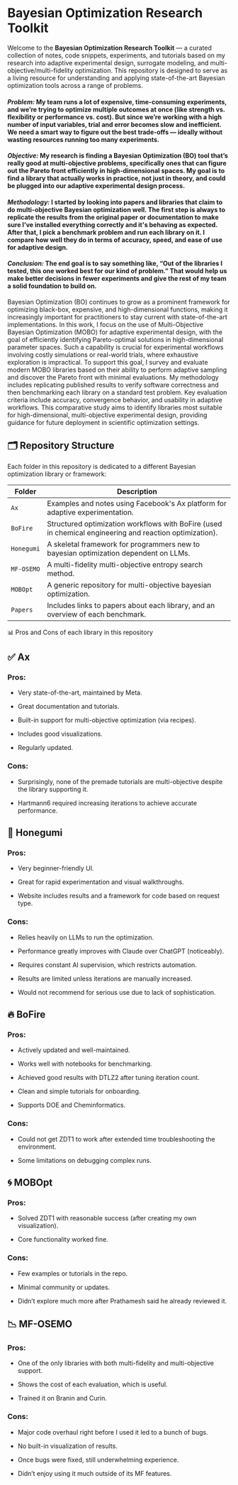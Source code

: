 # Bayesian Optimization Research Toolkit

Welcome to the **Bayesian Optimization Research Toolkit** — a curated collection of notes, code snippets, experiments, and tutorials based on my research into adaptive experimental design, surrogate modeling, and multi-objective/multi-fidelity optimization. This repository is designed to serve as a living resource for understanding and applying state-of-the-art Bayesian optimization tools across a range of problems.

#### *Problem:* My team runs a lot of expensive, time-consuming experiments, and we’re trying to optimize multiple outcomes at once (like strength vs. flexibility or performance vs. cost). But since we’re working with a high number of input variables, trial and error becomes slow and inefficient. We need a smart way to figure out the best trade-offs — ideally without wasting resources running too many experiments.

#### *Objective:* My research is finding a Bayesian Optimization (BO) tool that’s really good at multi-objective problems, specifically ones that can figure out the Pareto front efficiently in high-dimensional spaces. My goal is to find a library that actually works in practice, not just in theory, and could be plugged into our adaptive experimental design process.

#### *Methodology:* I started by looking into papers and libraries that claim to do multi-objective Bayesian optimization well. The first step is always to replicate the results from the original paper or documentation to make sure I’ve installed everything correctly and it's behaving as expected. After that, I pick a benchmark problem and run each library on it. I compare how well they do in terms of accuracy, speed, and ease of use for adaptive design.

#### *Conclusion:* The end goal is to say something like, “Out of the libraries I tested, this one worked best for our kind of problem.” That would help us make better decisions in fewer experiments and give the rest of my team a solid foundation to build on.

Bayesian Optimization (BO) continues to grow as a prominent framework for optimizing black-box, expensive, and high-dimensional functions, making it increasingly important for practitioners to stay current with state-of-the-art implementations. In this work, I focus on the use of Multi-Objective Bayesian Optimization (MOBO) for adaptive experimental design, with the goal of efficiently identifying Pareto-optimal solutions in high-dimensional parameter spaces. Such a capability is crucial for experimental workflows involving costly simulations or real-world trials, where exhaustive exploration is impractical. To support this goal, I survey and evaluate modern MOBO libraries based on their ability to perform adaptive sampling and discover the Pareto front with minimal evaluations. My methodology includes replicating published results to verify software correctness and then benchmarking each library on a standard test problem. Key evaluation criteria include accuracy, convergence behavior, and usability in adaptive workflows. This comparative study aims to identify libraries most suitable for high-dimensional, multi-objective experimental design, providing guidance for future deployment in scientific optimization settings.

## 🗂 Repository Structure

Each folder in this repository is dedicated to a different Bayesian optimization library or framework:


| Folder | Description |
|--------|-------------|
| `Ax` | Examples and notes using Facebook's Ax platform for adaptive experimentation. |
| `BoFire` | Structured optimization workflows with BoFire (used in chemical engineering and reaction optimization). |
| `Honegumi` | A skeletal framework for programmers new to bayesian optimization dependent on LLMs.  |
| `MF-OSEMO` | A multi-fidelity multi-objective entropy search method. |
| `MOBOpt` | A generic repository for multi-objective bayesian optimization. |
| `Papers` | Includes links to papers about each library, and an overview of each benchmark.|

📊 Pros and Cons of each library in this repository

## ✅ Ax

### Pros:

- Very state-of-the-art, maintained by Meta.

- Great documentation and tutorials.

- Built-in support for multi-objective optimization (via recipes).

- Includes good visualizations.

- Regularly updated.

### Cons:

- Surprisingly, none of the premade tutorials are multi-objective despite the library supporting it.

- Hartmann6 required increasing iterations to achieve accurate performance.

## 🧪 Honegumi

### Pros:

- Very beginner-friendly UI.

- Great for rapid experimentation and visual walkthroughs.

- Website includes results and a framework for code based on request type.

### Cons:

- Relies heavily on LLMs to run the optimization.

- Performance greatly improves with Claude over ChatGPT (noticeably).

- Requires constant AI supervision, which restricts automation.

- Results are limited unless iterations are manually increased.

- Would not recommend for serious use due to lack of sophistication.

## 🔥 BoFire

### Pros:

- Actively updated and well-maintained.

- Works well with notebooks for benchmarking.

- Achieved good results with DTLZ2 after tuning iteration count.

- Clean and simple tutorials for onboarding.

- Supports DOE and Cheminformatics. 

### Cons:

- Could not get ZDT1 to work after extended time troubleshooting the environment.

- Some limitations on debugging complex runs.

## 🌀 MOBOpt

### Pros:

- Solved ZDT1 with reasonable success (after creating my own visualization).

- Core functionality worked fine.

### Cons:

- Few examples or tutorials in the repo.

- Minimal community or updates.

- Didn’t explore much more after Prathamesh said he already reviewed it.

## 📉 MF-OSEMO

### Pros:

- One of the only libraries with both multi-fidelity and multi-objective support.

- Shows the cost of each evaluation, which is useful.

- Trained it on Branin and Curin.

### Cons:

- Major code overhaul right before I used it led to a bunch of bugs.

- No built-in visualization of results.

- Once bugs were fixed, still underwhelming experience.

- Didn’t enjoy using it much outside of its MF features.


